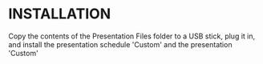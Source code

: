 # INSTALLATION

Copy the contents of the Presentation Files folder to a USB stick, plug it in, and install the
presentation schedule 'Custom' and the presentation 'Custom'
